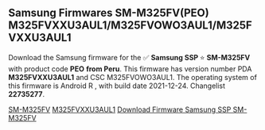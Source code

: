 <h2>Samsung Firmwares SM-M325FV(PEO) M325FVXXU3AUL1/M325FVOWO3AUL1/M325FVXXU3AUL1</h2>
Download the Samsung firmware for the ✅ <strong>Samsung SSP </strong> ⭐ <strong>SM-M325FV</strong> with product code <strong>PEO</strong> <strong> from Peru</strong>. This firmware has version number PDA <strong>M325FVXXU3AUL1</strong> and CSC M325FVOWO3AUL1. The operating system of this firmware is Android R , with build date 2021-12-24. Changelist <strong>22735277</strong>.

[SM-M325FV](https://samfirm.shop/samsung/model/SM-M325FV)
[M325FVXXU3AUL1](https://samfirm.shop/samsung/pda/M325FVXXU3AUL1)
[Download Firmware Samsung SSP SM-M325FV](https://samfirm.shop/samsung/firmware/484954)
